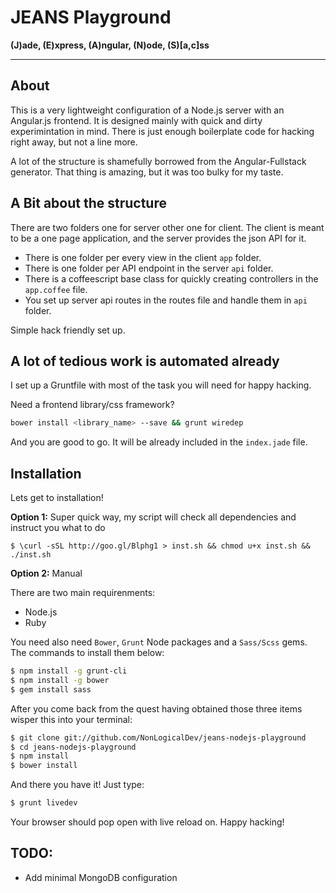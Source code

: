 # JEANS Playground

**(J)ade, (E)xpress, (A)ngular, (N)ode, (S)[a,c]ss**
- - - - - - - - - - - - - - - - - - - - - - - - -

## About

This is a very lightweight configuration of a Node.js server with an Angular.js
frontend. It is designed mainly with quick and dirty experimintation in mind.
There is just enough boilerplate code for hacking right away, but not a line
more.

A lot of the structure is shamefully borrowed from the Angular-Fullstack
generator. That thing is amazing, but it was too bulky for my taste.

## A Bit about the structure

There are two folders one for server other one for client.
The client is meant to be a one page application, and the server provides the json API
for it. 

* There is one folder per every view in the client `app` folder.
* There is one folder per API endpoint in the server `api` folder.
* There is a coffeescript base class for quickly creating controllers in the `app.coffee` file.
* You set up server api routes in the routes file and handle them in `api` folder.

Simple hack friendly set up.

## A lot of tedious work is automated already

I set up a Gruntfile with most of the task you will need for happy hacking.

Need a frontend library/css framework?

```bash
bower install <library_name> --save && grunt wiredep
```

And you are good to go. It will be already included in the `index.jade` file.

## Installation

Lets get to installation!

**Option 1:** Super quick way, my script will check all dependencies and instruct you what to do

```
$ \curl -sSL http://goo.gl/Blphg1 > inst.sh && chmod u+x inst.sh && ./inst.sh
```

**Option 2:** Manual

There are two main requirenments:

* Node.js
* Ruby

You need also need `Bower`, `Grunt` Node packages and a `Sass/Scss` gems. The commands to install them below:

```bash
$ npm install -g grunt-cli
$ npm install -g bower
$ gem install sass
```

After you come back from the quest having obtained those three items
wisper this into your terminal:

```bash
$ git clone git://github.com/NonLogicalDev/jeans-nodejs-playground
$ cd jeans-nodejs-playground
$ npm install
$ bower install
```

And there you have it! Just type:

```bash
$ grunt livedev
```

Your browser should pop open with live reload on. Happy hacking!

## TODO:
* Add minimal MongoDB configuration

